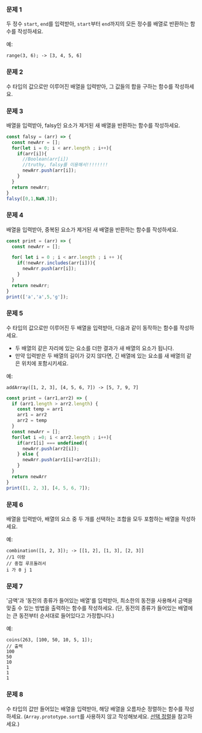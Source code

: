 ### 문제 1

두 정수 `start`, `end`를 입력받아, `start`부터 `end`까지의 모든 정수를 배열로 반환하는 함수를 작성하세요.

예:
```
range(3, 6); -> [3, 4, 5, 6]
```

### 문제 2

수 타입의 값으로만 이루어진 배열을 입력받아, 그 값들의 합을 구하는 함수를 작성하세요.

### 문제 3

배열을 입력받아, falsy인 요소가 제거된 새 배열을 반환하는 함수를 작성하세요.
```js
const falsy = (arr) => {
  const newArr = [];
  for(let i = 0; i < arr.length ; i++){
    if(arr[i]){
      //Boolean(arr[i])
      //truthy, falsy를 이용해서!!!!!!!!
      newArr.push(arr[i]);
    }
  }
  return newArr;
}
falsy([0,1,NaN,3]);
```



### 문제 4

배열을 입력받아, 중복된 요소가 제거된 새 배열을 반환하는 함수를 작성하세요.
```js
const print = (arr) => {
  const newArr = [];

  for( let i = 0 ; i < arr.length ; i ++ ){
    if(!newArr.includes(arr[i])){
      newArr.push(arr[i]);
    }
  }
  return newArr;
}
print(['a','a',5,'g']);
```

### 문제 5

수 타입의 값으로만 이루어진 두 배열을 입력받아, 다음과 같이 동작하는 함수를 작성하세요.
- 두 배열의 같은 자리에 있는 요소를 더한 결과가 새 배열의 요소가 됩니다.
- 만약 입력받은 두 배열의 길이가 갖지 않다면, 긴 배열에 있는 요소를 새 배열의 같은 위치에 포함시키세요.

예:
```
addArray([1, 2, 3], [4, 5, 6, 7]) -> [5, 7, 9, 7]
```
```js
const print = (arr1,arr2) => {
  if (arr1.length > arr2.length) {
    const temp = arr1
    arr1 = arr2
    arr2 = temp
  }
  const newArr = [];
  for(let i =0; i < arr2.length ; i++){
    if(arr1[i] === undefined){
      newArr.push(arr2[i]);
    } else {
      newArr.push(arr1[i]+arr2[i]);
    }
  }
  return newArr 
}
print([1, 2, 3], [4, 5, 6, 7]);
```

### 문제 6

배열을 입력받아, 배열의 요소 중 두 개를 선택하는 조합을 모두 포함하는 배열을 작성하세요.

예:
```
combination([1, 2, 3]); -> [[1, 2], [1, 3], [2, 3]]
//1 이랑
// 중첩 루프돌려서
i 가 0 j 1

```

### 문제 7

'금액'과 '동전의 종류가 들어있는 배열'를 입력받아, 최소한의 동전을 사용해서 금액을 맞출 수 있는 방법을 출력하는 함수를 작성하세요.
(단, 동전의 종류가 들어있는 배열에는 큰 동전부터 순서대로 들어있다고 가정합니다.)

예:
```
coins(263, [100, 50, 10, 5, 1]);
// 출력
100
50
10
1
1
1
```

### 문제 8

수 타입의 값만 들어있는 배열을 입력받아, 해당 배열을 오름차순 정렬하는 함수를 작성하세요. (`Array.prototype.sort`를 사용하지 않고 작성해보세요. [선택 정렬](https://ko.wikipedia.org/wiki/%EC%84%A0%ED%83%9D_%EC%A0%95%EB%A0%AC)을 참고하세요.)
